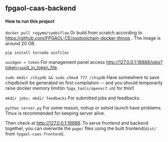 ## fpgaol-caas-backend

#### How to run this project

`docker pull regymm/symbiflow`
Or build from scratch according to https://github.com/FPGAOL-CE/osstoolchain-docker-things . The image is around 20 GB. 

`pip install tornado aiofiles`

`uuidgen > token` For management panel access http://127.0.0.1:18888/jobs?token=uuid_in_token_file. 

`sudo mkdir /chipdb && sudo chmod 777 /chipdb` Have somewhere to save chipdb(will be generated on first compilation -- and you should temporarily raise docker memory limit(in `fpga_tools/openxc7.sh`) for this!)

`mkdir jobs; mkdir feedbacks` For submitted jobs and feedbacks. 

`python server.py` For some reason, nohup or setsid launch have problems. Tmux is recommended for keeping server alive. 

Then check at http://127.0.0.1:18888. To serve frontend and backend together, you can overwrite the `page/` files using the built frontend(`dist/` from `fpgaol-caas-frontend`). 
